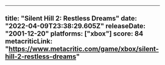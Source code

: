 
---
title: "Silent Hill 2: Restless Dreams"
date: "2022-04-09T23:38:29.605Z"
releaseDate: "2001-12-20"
platforms: ["xbox"]
score: 84
metacriticLink: "https://www.metacritic.com/game/xbox/silent-hill-2-restless-dreams"
---
